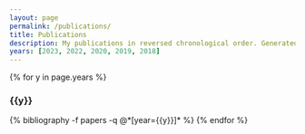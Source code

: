 ```yaml
---
layout: page
permalink: /publications/
title: Publications
description: My publications in reversed chronological order. Generated by jekyll-scholar. * denotes co-first authorship.
years: [2023, 2022, 2020, 2019, 2018]
---
```


{% for y in page.years %}
  <h3 class="year">{{y}}</h3>
  {% bibliography -f papers -q @*[year={{y}}]* %}
{% endfor %}
